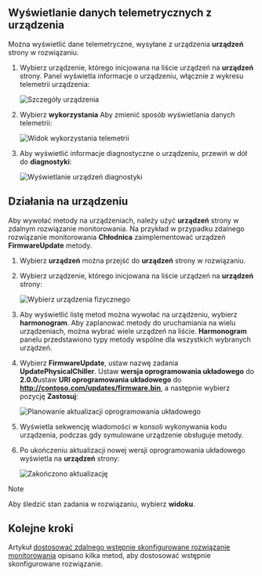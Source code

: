 ## <a name="view-device-telemetry"></a>Wyświetlanie danych telemetrycznych z urządzenia

Można wyświetlić dane telemetryczne, wysyłane z urządzenia **urządzeń** strony w rozwiązaniu.

1. Wybierz urządzenie, którego inicjowana na liście urządzeń na **urządzeń** strony. Panel wyświetla informacje o urządzeniu, włącznie z wykresu telemetrii urządzenia:

    ![Szczegóły urządzenia](media/iot-suite-visualize-connecting/devicesdetail.png)

1. Wybierz **wykorzystania** Aby zmienić sposób wyświetlania danych telemetrii:

    ![Widok wykorzystania telemetrii](media/iot-suite-visualize-connecting/devicespressure.png)

1. Aby wyświetlić informacje diagnostyczne o urządzeniu, przewiń w dół do **diagnostyki**:

    ![Wyświetlanie urządzeń diagnostyki](media/iot-suite-visualize-connecting/devicesdiagnostics.png)

## <a name="act-on-your-device"></a>Działania na urządzeniu

Aby wywołać metody na urządzeniach, należy użyć **urządzeń** strony w zdalnym rozwiązanie monitorowania. Na przykład w przypadku zdalnego rozwiązanie monitorowania **Chłodnica** zaimplementować urządzeń **FirmwareUpdate** metody.

1. Wybierz **urządzeń** można przejść do **urządzeń** strony w rozwiązaniu.

1. Wybierz urządzenie, którego inicjowana na liście urządzeń na **urządzeń** strony:

    ![Wybierz urządzenia fizycznego](media/iot-suite-visualize-connecting/devicesselect.png)

1. Aby wyświetlić listę metod można wywołać na urządzeniu, wybierz **harmonogram**. Aby zaplanować metody do uruchamiania na wielu urządzeniach, można wybrać wiele urządzeń na liście. **Harmonogram** panelu przedstawiono typy metody wspólne dla wszystkich wybranych urządzeń.

1. Wybierz **FirmwareUpdate**, ustaw nazwę zadania **UpdatePhysicalChiller**. Ustaw **wersja oprogramowania układowego** do **2.0.0**ustaw **URI oprogramowania układowego** do **http://contoso.com/updates/firmware.bin**, a następnie wybierz pozycję **Zastosuj**:

    ![Planowanie aktualizacji oprogramowania układowego](media/iot-suite-visualize-connecting/deviceschedule.png)

1. Wyświetla sekwencję wiadomości w konsoli wykonywania kodu urządzenia, podczas gdy symulowane urządzenie obsługuje metody.

1. Po ukończeniu aktualizacji nowej wersji oprogramowania układowego wyświetla na **urządzeń** strony:

    ![Zakończono aktualizację](media/iot-suite-visualize-connecting/complete.png)

> [!NOTE]
> Aby śledzić stan zadania w rozwiązaniu, wybierz **widoku**.

## <a name="next-steps"></a>Kolejne kroki

Artykuł [dostosować zdalnego wstępnie skonfigurowane rozwiązanie monitorowania](../articles/iot-suite/iot-suite-remote-monitoring-customize.md) opisano kilka metod, aby dostosować wstępnie skonfigurowane rozwiązanie.